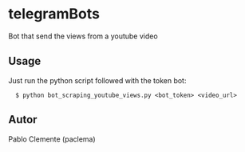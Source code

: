 # telegramBots

Bot that send the views from a youtube video


## Usage ##
Just run the python script followed with the token bot:

      $ python bot_scraping_youtube_views.py <bot_token> <video_url>


## Autor ##
Pablo Clemente (paclema)
